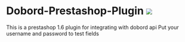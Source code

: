 # Dobord-Prestashop-Plugin <img src="/dobord/dobord.png">
This is a prestashop 1.6 plugin for integrating with dobord api
Put your username and password to test fields
